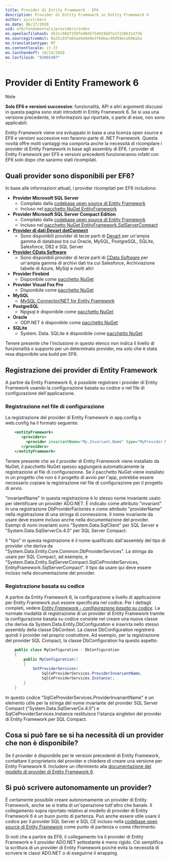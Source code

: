 ```yaml
---
title: Provider di Entity Framework - EF6
description: Provider di Entity Framework in Entity Framework 6
author: ajcvickers
ms.date: 06/27/2018
uid: ef6/fundamentals/providers/index
ms.openlocfilehash: d53cc98471597e98d5f54024b87e1f238b31473b
ms.sourcegitcommit: 0a25c03fa65ae6e0e0e3f66bac48d59eceb96a5a
ms.translationtype: MT
ms.contentlocale: it-IT
ms.lasthandoff: 10/14/2020
ms.locfileid: "92065407"
---
```

# <a name="entity-framework-6-providers"></a>Provider di Entity Framework 6
> [!NOTE]
> **Solo EF6 e versioni successive**: funzionalità, API e altri argomenti discussi in questa pagina sono stati introdotti in Entity Framework 6. Se si usa una versione precedente, le informazioni qui riportate, o parte di esse, non sono applicabili.

Entity Framework viene ora sviluppato in base a una licenza open source e EF6 e versioni successive non faranno parte di .NET Framework. Questa novità offre molti vantaggi ma comporta anche la necessità di ricompilare i provider di Entity Framework in base agli assembly di EF6. I provider di Entity Framework per EF5 e versioni precedenti funzioneranno infatti con EF6 solo dopo che saranno stati ricompilati.

## <a name="which-providers-are-available-for-ef6"></a>Quali provider sono disponibili per EF6?

In base alle informazioni attuali, i provider ricompilati per EF6 includono:

*   **Provider Microsoft SQL Server**
    *   Compilato dalla [codebase open source di Entity Framework](https://github.com/aspnet/EntityFramework6)
    *   Incluso nel [pacchetto NuGet EntityFramework](https://nuget.org/packages/EntityFramework)
*   **Provider Microsoft SQL Server Compact Edition**
    *   Compilato dalla [codebase open source di Entity Framework](https://github.com/aspnet/EntityFramework6)
    *   Incluso nel [pacchetto NuGet EntityFramework.SqlServerCompact](https://nuget.org/packages/EntityFramework.SqlServerCompact)
*   [**Provider di dati Devart dotConnect**](https://www.devart.com/dotconnect/)
    *   Sono disponibili provider di terze parti di [Devart](https://www.devart.com/) per un'ampia gamma di database tra cui Oracle, MySQL, PostgreSQL, SQLite, Salesforce, DB2 e SQL Server
*   [**Provider CData Software**](https://www.cdata.com/ado/)
    *   Sono disponibili provider di terze parti di [CData Software](https://www.cdata.com/ado/) per un'ampia gamma di archivi dati tra cui Salesforce, Archiviazione tabelle di Azure, MySql e molti altri
*   **Provider Firebird**
    *   Disponibile come [pacchetto NuGet](https://www.nuget.org/packages/EntityFramework.Firebird/)
*   **Provider Visual Fox Pro**
    *   Disponibile come [pacchetto NuGet](https://www.nuget.org/packages/VFPEntityFrameworkProvider2/)
*   **MySQL**
    *   [MySQL Connector/NET for Entity Framework](https://dev.mysql.com/doc/connector-net/en/connector-net-entityframework60.html)
*   **PostgreSQL**
    *   Npgsql è disponibile come [pacchetto NuGet](https://www.nuget.org/packages/EntityFramework6.Npgsql/)
*   **Oracle**
    *   ODP.NET è disponibile come [pacchetto NuGet](https://www.nuget.org/packages/Oracle.ManagedDataAccess.EntityFramework/)
*   **SQLite**
    *   System. Data. SQLite è disponibile come [pacchetto NuGet](https://www.nuget.org/packages/System.Data.SQLite/)

Tenere presente che l'inclusione in questo elenco non indica il livello di funzionalità o supporto per un determinato provider, ma solo che è stata resa disponibile una build per EF6.

## <a name="registering-ef-providers"></a>Registrazione dei provider di Entity Framework

A partire da Entity Framework 6, è possibile registrare i provider di Entity Framework usando la configurazione basata su codice o nel file di configurazione dell'applicazione.

### <a name="config-file-registration"></a>Registrazione nel file di configurazione

La registrazione del provider di Entity Framework in app.config o web.config ha il formato seguente:


``` xml
    <entityFramework>
       <providers>
         <provider invariantName="My.Invariant.Name" type="MyProvider.MyProviderServices, MyAssembly" />
       </providers>
    </entityFramework>
```

Tenere presente che se il provider di Entity Framework viene installato da NuGet, il pacchetto NuGet spesso aggiungerà automaticamente la registrazione al file di configurazione. Se il pacchetto NuGet viene installato in un progetto che non è il progetto di avvio per l'app, potrebbe essere necessario copiare la registrazione nel file di configurazione per il progetto di avvio.

"invariantName" in questa registrazione è lo stesso nome invariante usato per identificare un provider ADO.NET. È indicato come attributo "invariant" in una registrazione DbProviderFactories e come attributo "providerName" nella registrazione di una stringa di connessione. Il nome invariante da usare deve essere incluso anche nella documentazione del provider. Esempi di nomi invarianti sono "System.Data.SqlClient" per SQL Server e "System.Data.SqlServerCe.4.0" per SQL Server Compact.

Il "tipo" in questa registrazione è il nome qualificato dall'assembly del tipo di provider che deriva da "System.Data.Entity.Core.Common.DbProviderServices". La stringa da usare per SQL Compact, ad esempio, è "System.Data.Entity.SqlServerCompact.SqlCeProviderServices, EntityFramework.SqlServerCompact". Il tipo da usare qui deve essere incluso nella documentazione del provider.

### <a name="code-based-registration"></a>Registrazione basata su codice

A partire da Entity Framework 6, la configurazione a livello di applicazione per Entity Framework può essere specificata nel codice. Per i dettagli completi, vedere _[Entity Framework - configurazione basata su codice](https://msdn.microsoft.com/data/jj680699)_. La normale modalità di registrazione di un provider di Entity Framework tramite la configurazione basata su codice consiste nel creare una nuova classe che deriva da System.Data.Entity.DbConfiguration e inserirla nello stesso assembly della classe DbContext. La classe DbConfiguration registrerà quindi il provider nel proprio costruttore. Ad esempio, per la registrazione del provider SQL Compact, la classe DbConfiguration ha questo aspetto:

``` csharp
    public class MyConfiguration : DbConfiguration
    {
        public MyConfiguration()
        {
            SetProviderServices(
                SqlCeProviderServices.ProviderInvariantName,
                SqlCeProviderServices.Instance);
        }
    }
```

In questo codice "SqlCeProviderServices.ProviderInvariantName" è un elemento utile per la stringa del nome invariante del provider SQL Server Compact ("System.Data.SqlServerCe.4.0") e SqlCeProviderServices.Instance restituisce l'istanza singleton del provider di Entity Framework per SQL Compact.

## <a name="what-if-the-provider-i-need-isnt-available"></a>Cosa si può fare se si ha necessità di un provider che non è disponibile?

Se il provider è disponibile per le versioni precedenti di Entity Framework, contattare il proprietario del provider e chiedere di creare una versione per Entity Framework 6. Includere un riferimento alla [documentazione del modello di provider di Entity Framework 6](xref:ef6/fundamentals/providers/provider-model).

## <a name="can-i-write-a-provider-myself"></a>Si può scrivere autonomamente un provider?

È certamente possibile creare autonomamente un provider di Entity Framework, anche se si tratta di un'operazione tutt'altro che banale. Il collegamento sopra riportato relativo al modello di provider di Entity Framework 6 è un buon punto di partenza. Può anche essere utile usare il codice per il provider SQL Server e SQL CE incluso nella [codebase open source di Entity Framework](https://github.com/aspnet/EntityFramework6) come punto di partenza o come riferimento.

Si noti che a partire da EF6, il collegamento tra il provider di Entity Framework e il provider ADO.NET sottostante è meno rigido. Ciò semplifica la scrittura di un provider di Entity Framework poiché evita la necessità di scrivere le classi ADO.NET o di eseguirne il wrapping.
